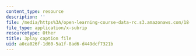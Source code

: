 ```yaml
---
content_type: resource
description: ''
file: /media/https%3A/open-learning-course-data-rc.s3.amazonaws.com/18-06-linear-algebra-spring-2010/a0ca026f1d605a1f8ad6d449dcf7321b_TX_vooSnhm8.vtt
file_type: application/x-subrip
resourcetype: Other
title: 3play caption file
uid: a0ca026f-1d60-5a1f-8ad6-d449dcf7321b
---
```

